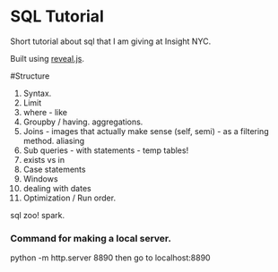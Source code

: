# SQL Tutorial
Short tutorial about sql that I am giving at Insight NYC.

Built using [reveal.js](https://github.com/hakimel/reveal.js).

#Structure
1. Syntax.
2. Limit
3. where - like
4. Groupby / having. aggregations.
5. Joins - images that actually make sense (self, semi) - as a filtering method. aliasing
6. Sub queries - with statements - temp tables!
7. exists vs in
8. Case statements
9. Windows
10. dealing with dates
11. Optimization / Run order.

sql zoo!
spark.

### Command for making a local server.
python -m http.server 8890
then go to localhost:8890
